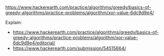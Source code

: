 https://www.hackerearth.com/practice/algorithms/greedy/basics-of-greedy-algorithms/practice-problems/algorithm/xor-value-6dc9d9e4/

Explain:
- https://www.hackerearth.com/practice/algorithms/greedy/basics-of-greedy-algorithms/practice-problems/algorithm/xor-value-6dc9d9e4/editorial/
- https://www.hackerearth.com/submission/54515664/

